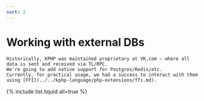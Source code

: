 ```yaml
---
sort: 2
---
```


# Working with external DBs

```danger
Historically, KPHP was maintained proprietary at VK.com — where all data is sent and received via TL/RPC.  
We're going to add native support for Postgres/Redis/etc.  
Currently, for practical usage, we had a success to interact with them using [FFI](../../kphp-language/php-extensions/ffi.md).
```

{% include list.liquid all=true %}


